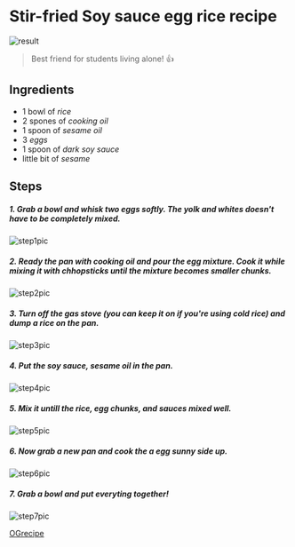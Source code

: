 # **Stir-fried Soy sauce egg rice recipe**

![result](https://recipe1.ezmember.co.kr/cache/recipe/2016/09/06/115b2b934fd77085518877677d1266fa1.jpg)

> Best friend for students living alone! :thumbsup:

## Ingredients

- 1 bowl of _rice_
- 2 spones of _cooking oil_
- 1 spoon of _sesame oil_
- 3 _eggs_
- 1 spoon of _dark soy sauce_
- little bit of _sesame_

## Steps

##### 1. Grab a bowl and whisk two eggs softly. The yolk and whites doesn't have to be completely mixed.

![step1pic](https://recipe1.ezmember.co.kr/cache/recipe/2016/09/06/e120915ebacab3d582cec4c8c501fcaa1.jpg)

##### 2. Ready the pan with cooking oil and pour the egg mixture. Cook it while mixing it with chhopsticks until the mixture becomes smaller chunks.

![step2pic](https://recipe1.ezmember.co.kr/cache/recipe/2016/09/06/be9eef48bc07255f0ea2677ee9b1e8b11.jpg)

##### 3. Turn off the gas stove (you can keep it on if you're using cold rice) and dump a rice on the pan.

![step3pic](https://recipe1.ezmember.co.kr/cache/recipe/2016/09/06/296ca073b08c4ba37295ebab32c8aae11.jpg)

##### 4. Put the soy sauce, sesame oil in the pan.

![step4pic](https://recipe1.ezmember.co.kr/cache/recipe/2016/09/06/ec019742f8df63d96cad2b055e3f81461.jpg)

##### 5. Mix it untill the rice, egg chunks, and sauces mixed well.

![step5pic](https://recipe1.ezmember.co.kr/cache/recipe/2016/09/06/e35e7bee4bb19fd5a3c088dc65d176ad1.jpg)

##### 6. Now grab a new pan and cook the a egg sunny side up.

![step6pic](https://recipe1.ezmember.co.kr/cache/recipe/2016/09/06/db40b8f33ab72ba7403fbddbf065515d1.jpg)

##### 7. Grab a bowl and put everyting together!

![step7pic](https://recipe1.ezmember.co.kr/cache/recipe/2016/09/06/c698e38acd371f399b64e8a6605585541.jpg)

[OGrecipe](https://www.10000recipe.com/recipe/6856565)